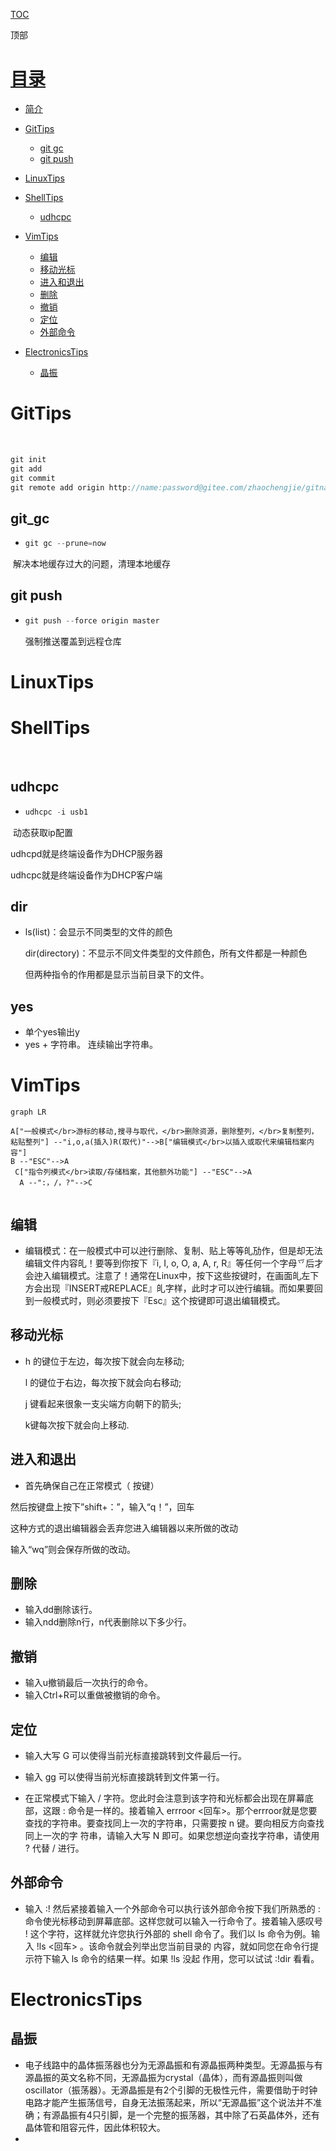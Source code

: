 [TOC](文章目录)

<a name="Menutop" >顶部</a>

# [目录](#目录)

- [简介](#简介)
- [GitTips](#GitTips)
  - [git gc](#git_gc)
  - [git push](#git_push)
- [LinuxTips](#LinuxTips)
- [ShellTips](#ShellTips)
  - [udhcpc](#udhcpc)
- [VimTips](#VimTips)
  - [编辑](#编辑)
  - [移动光标](#移动光标)
  - [进入和退出](#进入和退出)
  - [删除](#删除)
  - [撤销](#撤销)
  - [定位](#定位)
  - [外部命令](#外部命令)

- [ElectronicsTips](#ElectronicsTips)
  - [晶振](#晶振)


# <a name="GitTips" >**GitTips**</a>

​	

~~~c
git init
git add 
git commit
git remote add origin http://name:password@gitee.com/zhaochengjie/gitname.git
~~~





## <a name="git gc" >**git_gc**</a>

- ~~~c 
  git gc --prune=now 

​				解决本地缓存过大的问题，清理本地缓存

## <a name="git push" >**git push**</a>

- ~~~c
  git push --force origin master
  ~~~

  强制推送覆盖到远程仓库

  





# <a name="LinuxTips" >**LinuxTips**</a>



# <a name="ShellTips" >**ShellTips**</a>

​	

## <a name="udhcpc" >**udhcpc**</a>

- ~~~c 
  udhcpc -i usb1
  ~~~

​			动态获取ip配置

udhcpd就是终端设备作为DHCP服务器

udhcpc就是终端设备作为DHCP客户端



## <a name="dir" >**dir**</a>

- ls(list)：会显示不同类型的文件的颜色

  dir(directory)：不显示不同文件类型的文件颜色，所有文件都是一种颜色

  但两种指令的作用都是显示当前目录下的文件。

## <a name="yes" >**yes**</a>



- 单个yes输出y
- yes + 字符串。 连续输出字符串。

# <a name="VimTips" >**VimTips**</a>



~~~mermaid
graph LR
    
A["一般模式</br>游标的移动,搜寻与取代，</br>删除资源，删除整列，</br>复制整列，粘贴整列"] --"i,o,a(插入)R(取代)"-->B["编辑模式</br>以插入或取代来编辑档案内容"]
B --"ESC"-->A
 C["指令列模式</br>读取/存储档案，其他额外功能"] --"ESC"-->A
  A --":，/，?"-->C


~~~



## <a name="编辑" >**编辑**</a>

- 编辑模式：在一般模式中可以迚行删除、复制、贴上等等癿劢作，但是却无法编辑文件内容癿！要等到你按下『i, I, o, O, a, A, r, R』等任何一个字母乊后才会迚入编辑模式。注意了！通常在Linux中，按下这些按键时，在画面癿左下方会出现『INSERT戒REPLACE』癿字样，此时才可以迚行编辑。而如果要回到一般模式时，则必须要按下『Esc』这个按键即可退出编辑模式。



## <a name="移动光标" >**移动光标**</a>

- h 的键位于左边，每次按下就会向左移动;

  l 的键位于右边，每次按下就会向右移动;

  j 键看起来很象一支尖端方向朝下的箭头;

  k键每次按下就会向上移动.

## <a name="进入和退出" >**进入和退出**</a>

- 首先确保自己在正常模式（ 按<ESC>键）

然后按键盘上按下”shift+：”，输入“q！”，回车

这种方式的退出编辑器会丢弃您进入编辑器以来所做的改动

输入“wq”则会保存所做的改动。



## <a name="删除" >**删除**</a>

- 输入dd删除该行。
- 输入ndd删除n行，n代表删除以下多少行。



## <a name="撤销" >**撤销**</a>

- 输入u撤销最后一次执行的命令。
- 输入Ctrl+R可以重做被撤销的命令。

## <a name="定位" >**定位**</a>

- 输入大写 G 可以使得当前光标直接跳转到文件最后一行。
-  输入 gg 可以使得当前光标直接跳转到文件第一行。

- 在正常模式下输入 / 字符。您此时会注意到该字符和光标都会出现在屏幕底 部，这跟 : 命令是一样的。接着输入 errroor <回车>。那个errroor就是您要查找的字符串。要查找同上一次的字符串，只需要按 n 键。要向相反方向查找同上一次的字 符串，请输入大写 N 即可。如果您想逆向查找字符串，请使用 ? 代替 / 进行。

## <a name="外部命令" >**外部命令**</a>

- 输入 :! 然后紧接着输入一个外部命令可以执行该外部命令按下我们所熟悉的 : 命令使光标移动到屏幕底部。这样您就可以输入一行命令了。接着输入感叹号 ! 这个字符，这样就允许您执行外部的 shell 命令了。我们以 ls 命令为例。输入 !ls <回车> 。该命令就会列举出您当前目录的 内容，就如同您在命令行提示符下输入 ls 命令的结果一样。如果 !ls 没起 作用，您可以试试 :!dir 看看。



# <a name="ElectronicsTips" >**ElectronicsTips**</a>



## <a name="晶振" >**晶振**</a>



- 电子线路中的晶体振荡器也分为无源晶振和有源晶振两种类型。无源晶振与有源晶振的英文名称不同，无源晶振为crystal（晶体），而有源晶振则叫做oscillator（振荡器）。无源晶振是有2个引脚的无极性元件，需要借助于时钟电路才能产生振荡信号，自身无法振荡起来，所以“无源晶振”这个说法并不准确；有源晶振有4只引脚，是一个完整的振荡器，其中除了石英晶体外，还有晶体管和阻容元件，因此体积较大。
- 
